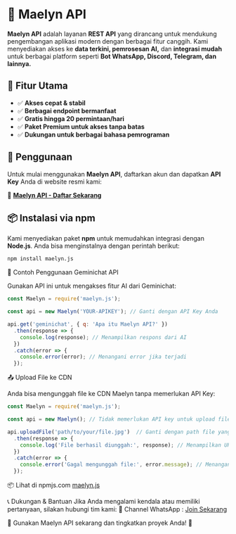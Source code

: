 # 🚀 Maelyn API  

**Maelyn API** adalah layanan **REST API** yang dirancang untuk mendukung pengembangan aplikasi modern dengan berbagai fitur canggih. Kami menyediakan akses ke **data terkini, pemrosesan AI,** dan **integrasi mudah** untuk berbagai platform seperti **Bot WhatsApp, Discord, Telegram, dan lainnya.**  

## 🔹 Fitur Utama  
- ✅ **Akses cepat & stabil**  
- ✅ **Berbagai endpoint bermanfaat**  
- ✅ **Gratis hingga 20 permintaan/hari**  
- ✅ **Paket Premium untuk akses tanpa batas**  
- ✅ **Dukungan untuk berbagai bahasa pemrograman**  

## 📌 Penggunaan  
Untuk mulai menggunakan **Maelyn API**, daftarkan akun dan dapatkan **API Key** Anda di website resmi kami:  

🔗 **[Maelyn API - Daftar Sekarang](https://maelyn.tech)**  

## 📦 Instalasi via npm  
Kami menyediakan paket **npm** untuk memudahkan integrasi dengan **Node.js**. Anda bisa menginstalnya dengan perintah berikut:  

```sh
npm install maelyn.js
```

🔧 Contoh Penggunaan Geminichat API

Gunakan API ini untuk mengakses fitur AI dari Geminichat:
```javascript
const Maelyn = require('maelyn.js');

const api = new Maelyn('YOUR-APIKEY'); // Ganti dengan API Key Anda

api.get('geminichat', { q: 'Apa itu Maelyn API?' })
  .then(response => {
    console.log(response); // Menampilkan respons dari AI
  })
  .catch(error => {
    console.error(error); // Menangani error jika terjadi
  });
```
📤 Upload File ke CDN

Anda bisa mengunggah file ke CDN Maelyn tanpa memerlukan API Key:
```javascript
const Maelyn = require('maelyn.js');

const api = new Maelyn(); // Tidak memerlukan API key untuk upload file

api.uploadFile('path/to/your/file.jpg')  // Ganti dengan path file yang ingin diunggah
  .then(response => {
    console.log('File berhasil diunggah:', response); // Menampilkan URL file
  })
  .catch(error => {
    console.error('Gagal mengunggah file:', error.message); // Menangani error
  });
```
📦 Lihat di npmjs.com [maelyn.js](https://www.npmjs.com/package/maelyn.js)

📞 Dukungan & Bantuan
Jika Anda mengalami kendala atau memiliki pertanyaan, silakan hubungi tim kami:
📢 Channel WhatsApp : [Join Sekarang](https://s.id/MaelynChannel)

📢 Gunakan Maelyn API sekarang dan tingkatkan proyek Anda! 🚀
